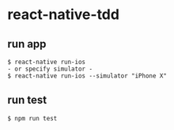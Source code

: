 # react-native-tdd

## run app
```
$ react-native run-ios
- or specify simulator -
$ react-native run-ios --simulator "iPhone X"
```

## run test
```
$ npm run test
```
